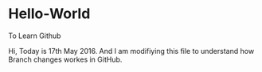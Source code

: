 # Hello-World
To Learn Github

Hi,
Today is 17th May 2016. And I am modifiying this file to understand how Branch changes workes in GitHub.
